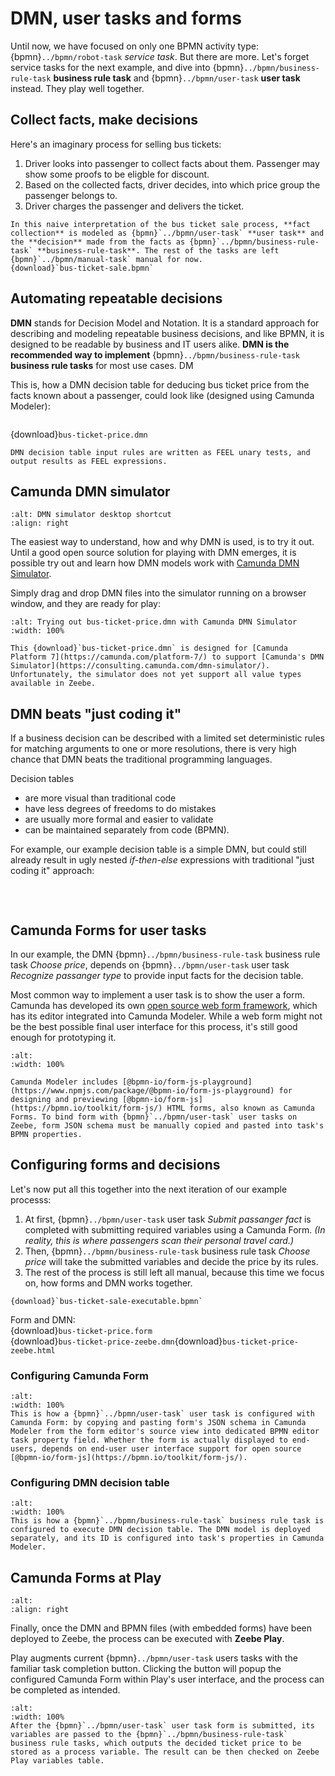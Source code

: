 # DMN, user tasks and forms

Until now, we have focused on only one BPMN activity type: {bpmn}`../bpmn/robot-task` *service task*. But there are more. Let's forget service tasks for the next example, and dive into {bpmn}`../bpmn/business-rule-task` **business rule task** and {bpmn}`../bpmn/user-task` **user task** instead. They play well together.


## Collect facts, make decisions

Here's an imaginary process for selling bus tickets:

1. Driver looks into passenger to collect facts about them. Passenger may show some proofs to be eligble for discount.
2. Based on the collected facts, driver decides, into which price group the passenger belongs to.
3. Driver charges the passenger and delivers the ticket.

```{bpmn-figure} bus-ticket-sale
In this naive interpretation of the bus ticket sale process, **fact collection** is modeled as {bpmn}`../bpmn/user-task` **user task** and the **decision** made from the facts as {bpmn}`../bpmn/business-rule-task` **business-rule-task**. The rest of the tasks are left {bpmn}`../bpmn/manual-task` manual for now.
{download}`bus-ticket-sale.bpmn`
```


## Automating repeatable decisions

**DMN** stands for Decision Model and Notation. It is a standard approach for describing and modeling repeatable business decisions, and like BPMN, it is designed to be readable by business and IT users alike. **DMN is the recommended way to implement** {bpmn}`../bpmn/business-rule-task` **business rule tasks** for most use cases. DM

This is, how a DMN decision table for deducing bus ticket price from the facts known about a passenger, could look like (designed using Camunda Modeler):

```{dmn-html} bus-ticket-price
```
{download}`bus-ticket-price.dmn`

```{note}
DMN decision table input rules are written as FEEL unary tests, and output results as FEEL expressions.
```


## Camunda DMN simulator

```{figure} ../playground/desktop-dmn.png
:alt: DMN simulator desktop shortcut
:align: right
```

The easiest way to understand, how and why DMN is used, is to try it out. Until a good open source solution for playing with DMN emerges, it is possible try out and learn how DMN models work with [Camunda DMN Simulator](https://consulting.camunda.com/dmn-simulator/).

Simply drag and drop DMN files into the simulator running on a browser window, and they are ready for play:

```{figure} dmn-simulator.png
:alt: Trying out bus-ticket-price.dmn with Camunda DMN Simulator
:width: 100%
```

```{warning}
This {download}`bus-ticket-price.dmn` is designed for [Camunda Platform 7](https://camunda.com/platform-7/) to support [Camunda's DMN Simulator](https://consulting.camunda.com/dmn-simulator/). Unfortunately, the simulator does not yet support all value types available in Zeebe.
```

## DMN beats "just coding it"

If a business decision can be described with a limited set deterministic rules for matching arguments to one or more resolutions, there is very high chance that DMN beats the traditional programming languages.

Decision tables

* are more visual than traditional code
* have less degrees of freedoms to do mistakes
* are usually more formal and easier to validate
* can be maintained separately from code (BPMN).

For example, our example decision table is a simple DMN, but could still already result in ugly nested *if-then-else* expressions with traditional "just coding it" approach:

```{dmn-html} bus-ticket-price-zeebe
```
<br/>

## Camunda Forms for user tasks

In our example, the DMN {bpmn}`../bpmn/business-rule-task` business rule task *Choose price*, depends on {bpmn}`../bpmn/user-task` user task *Recognize passanger type* to provide input facts for the decision table.

Most common way to implement a user task is to show the user a form. Camunda has developed its own [open source web form framework](https://bpmn.io/toolkit/form-js/), which has its editor integrated into Camunda Modeler. While a web form might not be the best possible final user interface for this process, it's still good enough for prototyping it.

```{figure} modeler-form-playground.png
:alt:
:width: 100%

Camunda Modeler includes [@bpmn-io/form-js-playground](https://www.npmjs.com/package/@bpmn-io/form-js-playground) for designing and previewing [@bpmn-io/form-js](https://bpmn.io/toolkit/form-js/) HTML forms, also known as Camunda Forms. To bind form with {bpmn}`../bpmn/user-task` user tasks on Zeebe, form JSON schema must be manually copied and pasted into task's BPMN properties.
```

## Configuring forms and decisions

Let's now put all this together into the next iteration of our example processs:

1. At first, {bpmn}`../bpmn/user-task` user task *Submit passanger fact* is completed with submitting required variables using a Camunda Form. *(In reality, this is where passengers scan their personal travel card.)*
2. Then, {bpmn}`../bpmn/business-rule-task` business rule task *Choose price* will take the submitted variables and decide the price by its rules.
3. The rest of the process is still left all manual, because this time we focus on, how forms and DMN works together.

```{bpmn-figure} bus-ticket-sale-executable
{download}`bus-ticket-sale-executable.bpmn`
```
Form and DMN:<br/>
{download}`bus-ticket-price.form`<br/>
{download}`bus-ticket-price-zeebe.dmn`{download}`bus-ticket-price-zeebe.html`

### Configuring Camunda Form

```{figure} bus-ticket-sale-user-task.png
:alt:
:width: 100%
This is how a {bpmn}`../bpmn/user-task` user task is configured with Camunda Form: by copying and pasting form's JSON schema in Camunda Modeler from the form editor's source view into dedicated BPMN editor task property field. Whether the form is actually displayed to end-users, depends on end-user user interface support for open source [@bpmn-io/form-js](https://bpmn.io/toolkit/form-js/).
```

### Configuring DMN decision table

```{figure} bus-ticket-sale-business-rule.png
:alt:
:width: 100%
This is how a {bpmn}`../bpmn/business-rule-task` business rule task is configured to execute DMN decision table. The DMN model is deployed separately, and its ID is configured into task's properties in Camunda Modeler.
```

## Camunda Forms at Play

```{figure} bus-ticket-sale-complete.png
:alt:
:align: right
```

Finally, once the DMN and BPMN files (with embedded forms) have been deployed to Zeebe, the process can be executed with **Zeebe Play**.

Play augments current {bpmn}`../bpmn/user-task` users tasks with the familiar task completion button. Clicking the button will popup the configured Camunda Form within Play's user interface, and the process can be completed as intended.

```{figure} bus-ticket-sale-play.png
:alt:
:width: 100%
After the {bpmn}`../bpmn/user-task` user task form is submitted, its variables are passed to the {bpmn}`../bpmn/business-rule-task` business rule tasks, which outputs the decided ticket price to be stored as a process variable. The result can be then checked on Zeebe Play variables table.
```

